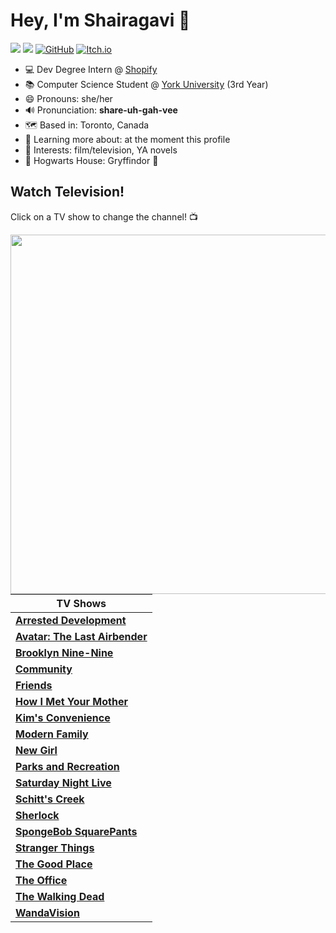 # Hey, I'm Shairagavi :wave:

[<img src="https://img.shields.io/badge/Gmail-D14836?style=for-the-badge&logo=gmail&logoColor=white"/>](mailto:Shairagavi333@gmail.com) [<img src="https://img.shields.io/badge/linkedin%20-%230077B5.svg?&style=for-the-badge&logo=linkedin&logoColor=white"/>](https://www.linkedin.com/in/shairagavi-selvachandran-009458176/) [<img alt="GitHub" src="https://img.shields.io/badge/github%20-%23121011.svg?&style=for-the-badge&logo=github&logoColor=white"/>](https://github.com/shairagavi) [<img alt="Itch.io" src="https://img.shields.io/badge/Itch%20-%23FF0B34.svg?&style=for-the-badge&logo=Itch.io&logoColor=white"/>](https://shairagavi.itch.io/)

- 💻 Dev Degree Intern @ [Shopify](https://www.shopify.ca/)
- 📚 Computer Science Student @ [York University](https://www.yorku.ca/) (3rd Year)
- 😄 Pronouns: she/her
- 🔊 Pronunciation: **share-uh-gah-vee**
- 🗺 Based in: Toronto, Canada
- 🌱 Learning more about: at the moment this profile
- 💜 Interests: film/television, YA novels
- 🏰 Hogwarts House: Gryffindor 🦁

## Watch Television!
Click on a TV show to change the channel! 📺

<img align="right" width="575" src="https://media3.giphy.com/media/ky16TkGK4RTs4/giphy.gif?cid=82ea943cd764ff18415b7d24a89b67b1ddc91cfa937f2a76&rid=giphy.gif&ct=g">

TV Shows | 
-------- |
[**Arrested Development**](https://github.com/shairagavi/shairagavi/issues/new?title=arrested-development&body=Click+`Submit+new+issue`+to+change+the+channel!) |
[**Avatar: The Last Airbender**](https://github.com/shairagavi/shairagavi/issues/new?title=avatar-the-last-airbender&body=Click+`Submit+new+issue`+to+change+the+channel!) | 
[**Brooklyn Nine-Nine**](https://github.com/shairagavi/shairagavi/issues/new?title=brooklyn-nine-nine&body=Click+`Submit+new+issue`+to+change+the+channel!) | 
[**Community**](https://github.com/shairagavi/shairagavi/issues/new?title=community&body=Click+`Submit+new+issue`+to+change+the+channel!) | 
[**Friends**](https://github.com/shairagavi/shairagavi/issues/new?title=friends&body=Click+`Submit+new+issue`+to+change+the+channel!) | 
[**How I Met Your Mother**](https://github.com/shairagavi/shairagavi/issues/new?title=how-i-met-yourmother&body=Click+`Submit+new+issue`+to+change+the+channel!) | 
[**Kim's Convenience**](https://github.com/shairagavi/shairagavi/issues/new?title=kims-convenience&body=Click+`Submit+new+issue`+to+change+the+channel!) | 
[**Modern Family**](https://github.com/shairagavi/shairagavi/issues/new?title=modern-family&body=Click+`Submit+new+issue`+to+change+the+channel!) | 
[**New Girl**](https://github.com/shairagavi/shairagavi/issues/new?title=new-girl&body=Click+`Submit+new+issue`+to+change+the+channel!) | 
[**Parks and Recreation**](https://github.com/shairagavi/shairagavi/issues/new?title=parks-and-recreation&body=Click+`Submit+new+issue`+to+change+the+channel!) | 
[**Saturday Night Live**](https://github.com/shairagavi/shairagavi/issues/new?title=saturday-night-live&body=Click+`Submit+new+issue`+to+change+the+channel!) | 
[**Schitt's Creek**](https://github.com/shairagavi/shairagavi/issues/new?title=schitts-creek&body=Click+`Submit+new+issue`+to+change+the+channel!) |
[**Sherlock**](https://github.com/shairagavi/shairagavi/issues/new?title=sherlock&body=Click+`Submit+new+issue`+to+change+the+channel!) |
[**SpongeBob SquarePants**](https://github.com/shairagavi/shairagavi/issues/new?title=spongebob&body=Click+`Submit+new+issue`+to+change+the+channel!) |
[**Stranger Things**](https://github.com/shairagavi/shairagavi/issues/new?title=stranger-things&body=Click+`Submit+new+issue`+to+change+the+channel!) |
[**The Good Place**](https://github.com/shairagavi/shairagavi/issues/new?title=the-good-place&body=Click+`Submit+new+issue`+to+change+the+channel!) |
[**The Office**](https://github.com/shairagavi/shairagavi/issues/new?title=the-office&body=Click+`Submit+new+issue`+to+change+the+channel!) |
[**The Walking Dead**](https://github.com/shairagavi/shairagavi/issues/new?title=the-walking-dead&body=Click+`Submit+new+issue`+to+change+the+channel!) |
[**WandaVision**](https://github.com/shairagavi/shairagavi/issues/new?title=wandavision&body=Click+`Submit+new+issue`+to+change+the+channel!) |
